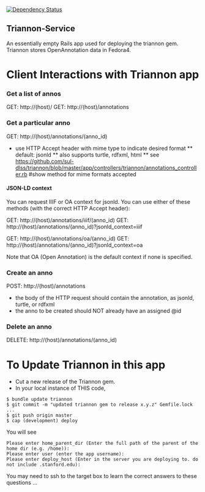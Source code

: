 [![Dependency Status](https://gemnasium.com/sul-dlss/triannon.svg)](https://gemnasium.com/sul-dlss/triannon)

## Triannon-Service

An essentially empty Rails app used for deploying the triannon gem.  Triannon stores OpenAnnotation data in Fedora4.

# Client Interactions with Triannon app

### Get a list of annos
GET: http://(host)/
GET: http://(host)/annotations

### Get a particular anno
GET: http://(host)/annotations/(anno_id)
* use HTTP Accept header with mime type to indicate desired format
** default:  jsonld
** also supports turtle, rdfxml, html
** see https://github.com/sul-dlss/triannon/blob/master/app/controllers/triannon/annotations_controller.rb #show method for mime formats accepted

#### JSON-LD context
You can request IIIF or OA context for jsonld.  You can use either of these methods (with the correct HTTP Accept header):

GET: http://(host)/annotations/iiif/(anno_id)
GET: http://(host)/annotations/(anno_id)?jsonld_context=iiif

GET: http://(host)/annotations/oa/(anno_id)
GET: http://(host)/annotations/(anno_id)?jsonld_context=oa

Note that OA (Open Annotation) is the default context if none is specified.

### Create an anno
POST: http://(host)/annotations
* the body of the HTTP request should contain the annotation, as jsonld, turtle, or rdfxml
* the anno to be created should NOT already have an assigned @id

### Delete an anno
DELETE: http://(host)/annotations/(anno_id)


# To Update Triannon in this app
* Cut a new release of the Triannon gem.
* In your local instance of THIS code, 
```console
$ bundle update triannon
$ git commit -m "updated triannon gem to release x.y.z" Gemfile.lock ...
$ git push origin master
$ cap (development) deploy
```

You will see

```console
Please enter home_parent_dir (Enter the full path of the parent of the home dir (e.g. /home)):
Please enter user (enter the app username):
Please enter deploy_host (Enter in the server you are deploying to. do not include .stanford.edu):
```

You may need to ssh to the target box to learn the correct answers to these questions ...
